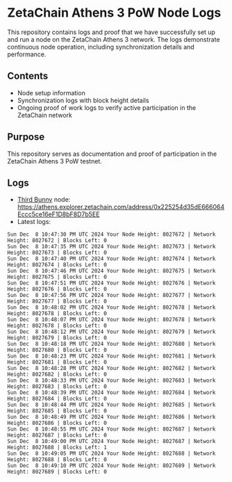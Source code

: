# ZetaChain Athens 3 PoW Node Logs
This repository contains logs and proof that we have successfully set up and run a node on the ZetaChain Athens 3 network. The logs demonstrate continuous node operation, including synchronization details and performance.

## Contents
- Node setup information
- Synchronization logs with block height details
- Ongoing proof of work logs to verify active participation in the ZetaChain network

## Purpose
This repository serves as documentation and proof of participation in the ZetaChain Athens 3 PoW testnet.

## Logs

- [Third Bunny](https://thirdbunny.xyz/) node: https://athens.explorer.zetachain.com/address/0x225254d35dE666064Eccc5ce16eF1D8bF8D7b5EE
- Latest logs:
```
Sun Dec  8 10:47:30 PM UTC 2024 Your Node Height: 8027672 | Network Height: 8027672 | Blocks Left: 0
Sun Dec  8 10:47:35 PM UTC 2024 Your Node Height: 8027673 | Network Height: 8027673 | Blocks Left: 0
Sun Dec  8 10:47:40 PM UTC 2024 Your Node Height: 8027674 | Network Height: 8027674 | Blocks Left: 0
Sun Dec  8 10:47:46 PM UTC 2024 Your Node Height: 8027675 | Network Height: 8027675 | Blocks Left: 0
Sun Dec  8 10:47:51 PM UTC 2024 Your Node Height: 8027676 | Network Height: 8027676 | Blocks Left: 0
Sun Dec  8 10:47:56 PM UTC 2024 Your Node Height: 8027677 | Network Height: 8027677 | Blocks Left: 0
Sun Dec  8 10:48:02 PM UTC 2024 Your Node Height: 8027678 | Network Height: 8027678 | Blocks Left: 0
Sun Dec  8 10:48:07 PM UTC 2024 Your Node Height: 8027678 | Network Height: 8027678 | Blocks Left: 0
Sun Dec  8 10:48:12 PM UTC 2024 Your Node Height: 8027679 | Network Height: 8027679 | Blocks Left: 0
Sun Dec  8 10:48:18 PM UTC 2024 Your Node Height: 8027680 | Network Height: 8027680 | Blocks Left: 0
Sun Dec  8 10:48:23 PM UTC 2024 Your Node Height: 8027681 | Network Height: 8027681 | Blocks Left: 0
Sun Dec  8 10:48:28 PM UTC 2024 Your Node Height: 8027682 | Network Height: 8027682 | Blocks Left: 0
Sun Dec  8 10:48:33 PM UTC 2024 Your Node Height: 8027683 | Network Height: 8027683 | Blocks Left: 0
Sun Dec  8 10:48:39 PM UTC 2024 Your Node Height: 8027684 | Network Height: 8027684 | Blocks Left: 0
Sun Dec  8 10:48:44 PM UTC 2024 Your Node Height: 8027685 | Network Height: 8027685 | Blocks Left: 0
Sun Dec  8 10:48:49 PM UTC 2024 Your Node Height: 8027686 | Network Height: 8027686 | Blocks Left: 0
Sun Dec  8 10:48:55 PM UTC 2024 Your Node Height: 8027687 | Network Height: 8027687 | Blocks Left: 0
Sun Dec  8 10:49:00 PM UTC 2024 Your Node Height: 8027687 | Network Height: 8027688 | Blocks Left: 1
Sun Dec  8 10:49:05 PM UTC 2024 Your Node Height: 8027688 | Network Height: 8027688 | Blocks Left: 0
Sun Dec  8 10:49:10 PM UTC 2024 Your Node Height: 8027689 | Network Height: 8027689 | Blocks Left: 0
```
